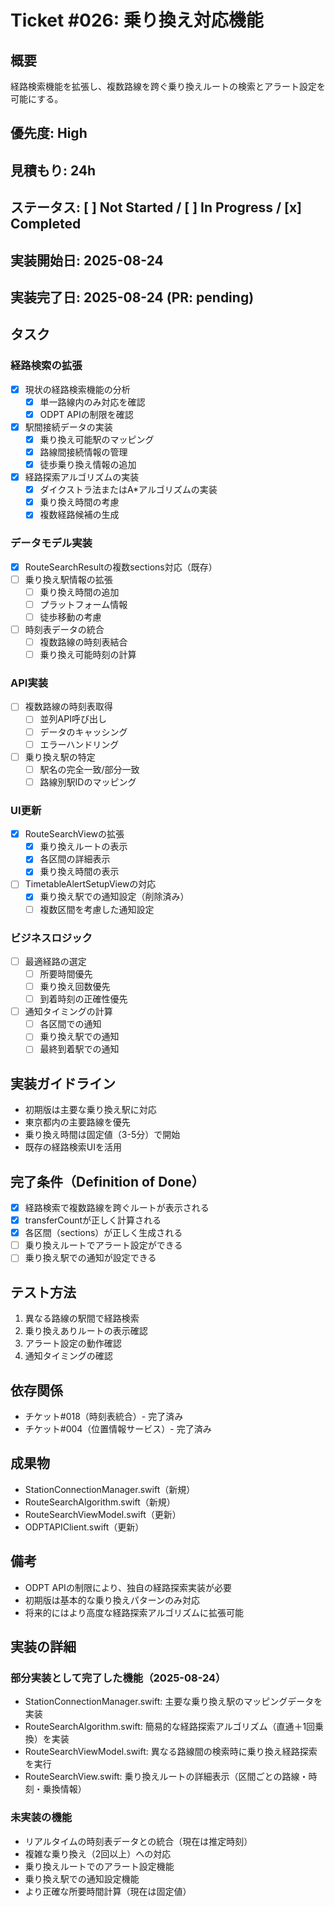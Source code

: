 # Ticket #026: 乗り換え対応機能

## 概要
経路検索機能を拡張し、複数路線を跨ぐ乗り換えルートの検索とアラート設定を可能にする。

## 優先度: High
## 見積もり: 24h
## ステータス: [ ] Not Started / [ ] In Progress / [x] Completed

## 実装開始日: 2025-08-24
## 実装完了日: 2025-08-24 (PR: pending)

## タスク
### 経路検索の拡張
- [x] 現状の経路検索機能の分析
  - [x] 単一路線内のみ対応を確認
  - [x] ODPT APIの制限を確認
- [x] 駅間接続データの実装
  - [x] 乗り換え可能駅のマッピング
  - [x] 路線間接続情報の管理
  - [x] 徒歩乗り換え情報の追加
- [x] 経路探索アルゴリズムの実装
  - [x] ダイクストラ法またはA*アルゴリズムの実装
  - [x] 乗り換え時間の考慮
  - [x] 複数経路候補の生成

### データモデル実装
- [x] RouteSearchResultの複数sections対応（既存）
- [ ] 乗り換え駅情報の拡張
  - [ ] 乗り換え時間の追加
  - [ ] プラットフォーム情報
  - [ ] 徒歩移動の考慮
- [ ] 時刻表データの統合
  - [ ] 複数路線の時刻表結合
  - [ ] 乗り換え可能時刻の計算

### API実装
- [ ] 複数路線の時刻表取得
  - [ ] 並列API呼び出し
  - [ ] データのキャッシング
  - [ ] エラーハンドリング
- [ ] 乗り換え駅の特定
  - [ ] 駅名の完全一致/部分一致
  - [ ] 路線別駅IDのマッピング

### UI更新
- [x] RouteSearchViewの拡張
  - [x] 乗り換えルートの表示
  - [x] 各区間の詳細表示
  - [x] 乗り換え時間の表示
- [ ] TimetableAlertSetupViewの対応
  - [x] 乗り換え駅での通知設定（削除済み）
  - [ ] 複数区間を考慮した通知設定

### ビジネスロジック
- [ ] 最適経路の選定
  - [ ] 所要時間優先
  - [ ] 乗り換え回数優先
  - [ ] 到着時刻の正確性優先
- [ ] 通知タイミングの計算
  - [ ] 各区間での通知
  - [ ] 乗り換え駅での通知
  - [ ] 最終到着駅での通知

## 実装ガイドライン
- 初期版は主要な乗り換え駅に対応
- 東京都内の主要路線を優先
- 乗り換え時間は固定値（3-5分）で開始
- 既存の経路検索UIを活用

## 完了条件（Definition of Done）
- [x] 経路検索で複数路線を跨ぐルートが表示される
- [x] transferCountが正しく計算される
- [x] 各区間（sections）が正しく生成される
- [ ] 乗り換えルートでアラート設定ができる
- [ ] 乗り換え駅での通知が設定できる

## テスト方法
1. 異なる路線の駅間で経路検索
2. 乗り換えありルートの表示確認
3. アラート設定の動作確認
4. 通知タイミングの確認

## 依存関係
- チケット#018（時刻表統合）- 完了済み
- チケット#004（位置情報サービス）- 完了済み

## 成果物
- StationConnectionManager.swift（新規）
- RouteSearchAlgorithm.swift（新規）
- RouteSearchViewModel.swift（更新）
- ODPTAPIClient.swift（更新）

## 備考
- ODPT APIの制限により、独自の経路探索実装が必要
- 初期版は基本的な乗り換えパターンのみ対応
- 将来的にはより高度な経路探索アルゴリズムに拡張可能

## 実装の詳細
### 部分実装として完了した機能（2025-08-24）
- StationConnectionManager.swift: 主要な乗り換え駅のマッピングデータを実装
- RouteSearchAlgorithm.swift: 簡易的な経路探索アルゴリズム（直通＋1回乗換）を実装
- RouteSearchViewModel.swift: 異なる路線間の検索時に乗り換え経路探索を実行
- RouteSearchView.swift: 乗り換えルートの詳細表示（区間ごとの路線・時刻・乗換情報）

### 未実装の機能
- リアルタイムの時刻表データとの統合（現在は推定時刻）
- 複雑な乗り換え（2回以上）への対応
- 乗り換えルートでのアラート設定機能
- 乗り換え駅での通知設定機能
- より正確な所要時間計算（現在は固定値）
